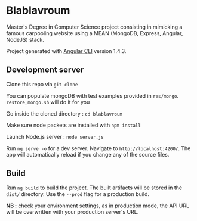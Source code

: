 # Blablavroum
Master's Degree in Computer Science project consisting in mimicking a famous carpooling website using a MEAN (MongoDB, Express, Angular, NodeJS) stack.

Project generated with [Angular CLI](https://github.com/angular/angular-cli) version 1.4.3.

## Development server
Clone this repo via `git clone`

You can populate mongoDB with test examples provided in `res/mongo`. `restore_mongo.sh` will do it for you 
 
Go inside the cloned directory : `cd blablavroum`

Make sure node packets are installed with `npm install`

Launch Node.js server :  `node server.js` 

Run `ng serve -o` for a dev server. 
Navigate to `http://localhost:4200/`. 
The app will automatically reload if you change any of the source files.

## Build

Run `ng build` to build the project. The built artifacts will be stored in the `dist/` directory. 
Use the `--prod` flag for a production build.

**NB :** check your environment settings, as in production mode, the API URL will be overwritten with your production server's URL.
